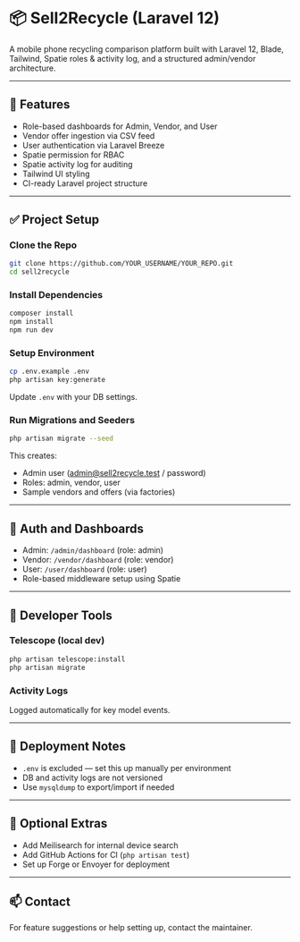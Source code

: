 # 📦 Sell2Recycle (Laravel 12)

A mobile phone recycling comparison platform built with Laravel 12, Blade, Tailwind, Spatie roles & activity log, and a structured admin/vendor architecture.

---

## 🚀 Features
- Role-based dashboards for Admin, Vendor, and User
- Vendor offer ingestion via CSV feed
- User authentication via Laravel Breeze
- Spatie permission for RBAC
- Spatie activity log for auditing
- Tailwind UI styling
- CI-ready Laravel project structure

---

## ✅ Project Setup

### Clone the Repo
```bash
git clone https://github.com/YOUR_USERNAME/YOUR_REPO.git
cd sell2recycle
```

### Install Dependencies
```bash
composer install
npm install
npm run dev
```

### Setup Environment
```bash
cp .env.example .env
php artisan key:generate
```
Update `.env` with your DB settings.

### Run Migrations and Seeders
```bash
php artisan migrate --seed
```

This creates:
- Admin user (admin@sell2recycle.test / password)
- Roles: admin, vendor, user
- Sample vendors and offers (via factories)

---

## 🔐 Auth and Dashboards

- Admin: `/admin/dashboard` (role: admin)
- Vendor: `/vendor/dashboard` (role: vendor)
- User: `/user/dashboard` (role: user)
- Role-based middleware setup using Spatie

---

## 🧪 Developer Tools

### Telescope (local dev)
```bash
php artisan telescope:install
php artisan migrate
```

### Activity Logs
Logged automatically for key model events.

---

## 🔄 Deployment Notes
- `.env` is excluded — set this up manually per environment
- DB and activity logs are not versioned
- Use `mysqldump` to export/import if needed

---

## 🧩 Optional Extras
- Add Meilisearch for internal device search
- Add GitHub Actions for CI (`php artisan test`)
- Set up Forge or Envoyer for deployment

---

## 📫 Contact
For feature suggestions or help setting up, contact the maintainer.